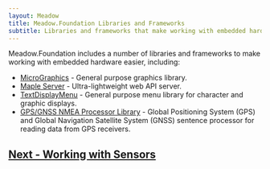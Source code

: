 ```yaml
---
layout: Meadow
title: Meadow.Foundation Libraries and Frameworks
subtitle: Libraries and frameworks that make working with embedded hardware easier.
---
```


Meadow.Foundation includes a number of libraries and frameworks to make working with embedded hardware easier, including:

* [MicroGraphics](/Meadow/Meadow.Foundation/Libraries_and_Frameworks/MicroGraphics) - General purpose graphics library.
* [Maple Server](/Meadow/Meadow.Foundation/Libraries_and_Frameworks/Maple%2EServer) - Ultra-lightweight web API server.
* [TextDisplayMenu](/Meadow/Meadow.Foundation/Libraries_and_Frameworks/TextDisplayMenu/) - General purpose menu library for character and graphic displays.
* [GPS/GNSS NMEA Processor Library](/Meadow/Meadow.Foundation/Libraries_and_Frameworks/Gps_Gnss_Nmea_Processor/) - Global Positioning System (GPS) and Global Navigation Satellite System (GNSS) sentence processor for reading data from GPS receivers.

## [Next - Working with Sensors](/Meadow/Meadow.Foundation/Working_with_Sensors/)